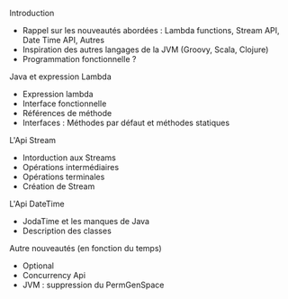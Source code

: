 Introduction
- Rappel sur les nouveautés abordées : Lambda functions, Stream API, Date Time API, Autres
- Inspiration des autres langages de la JVM (Groovy, Scala, Clojure)
- Programmation fonctionnelle ?

Java et expression Lambda
- Expression lambda
- Interface fonctionnelle
- Références de méthode
- Interfaces : Méthodes par défaut et méthodes statiques

L'Api Stream
- Intorduction aux Streams
- Opérations intermédiaires
- Opérations terminales
- Création de Stream

L'Api DateTime
- JodaTime et les manques de Java
- Description des classes

Autre nouveautés (en fonction du temps)
- Optional
- Concurrency Api
- JVM : suppression du PermGenSpace

